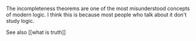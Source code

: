 The incompleteness theorems are one of the most misunderstood concepts of modern logic. I think this is because most people who talk about it don't study logic.

See also [[what is truth]]